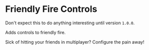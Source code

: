 # Friendly Fire Controls

Don't expect this to do anything interesting until version `1.0.0`.

Adds controls to friendly fire.

Sick of hitting your friends in multiplayer? Configure the pain away!
